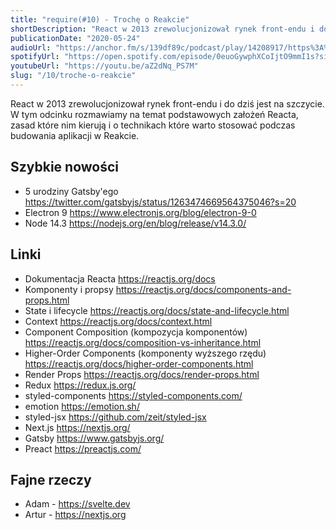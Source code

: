```yaml
---
title: "require(#10) - Trochę o Reakcie"
shortDescription: "React w 2013 zrewolucjonizował rynek front-endu i do dziś jest na szczycie. W tym odcinku rozmawiamy na temat podstawowych założeń Reacta, zasad które nim kierują i o technikach które warto stosować podczas budowania aplikacji w Reakcie."
publicationDate: "2020-05-24"
audioUrl: "https://anchor.fm/s/139df89c/podcast/play/14208917/https%3A%2F%2Fd3ctxlq1ktw2nl.cloudfront.net%2Fproduction%2F2020-4-25%2F76415015-44100-2-7e03f531d1e6a.mp3"
spotifyUrl: "https://open.spotify.com/episode/0euoGywphXCoIjtO9mmI1s?si=1RP6By5hTZuVHanht6KPSg/"
youtubeUrl: "https://youtu.be/aZ2dNq_PS7M"
slug: "/10/troche-o-reakcie"
---
```


React w 2013 zrewolucjonizował rynek front-endu i do dziś jest na szczycie. W tym odcinku rozmawiamy na temat podstawowych założeń Reacta, zasad które nim kierują i o technikach które warto stosować podczas budowania aplikacji w Reakcie.

## Szybkie nowości

- 5 urodziny Gatsby'ego https://twitter.com/gatsbyjs/status/1263474669564375046?s=20
- Electron 9 https://www.electronjs.org/blog/electron-9-0
- Node 14.3 https://nodejs.org/en/blog/release/v14.3.0/

## Linki

- Dokumentacja Reacta https://reactjs.org/docs
- Komponenty i propsy https://reactjs.org/docs/components-and-props.html
- State i lifecycle https://reactjs.org/docs/state-and-lifecycle.html
- Context https://reactjs.org/docs/context.html
- Component Composition (kompozycja komponentów) https://reactjs.org/docs/composition-vs-inheritance.html
- Higher-Order Components (komponenty wyższego rzędu) https://reactjs.org/docs/higher-order-components.html
- Render Props https://reactjs.org/docs/render-props.html
- Redux https://redux.js.org/
- styled-components https://styled-components.com/
- emotion https://emotion.sh/
- styled-jsx https://github.com/zeit/styled-jsx
- Next.js https://nextjs.org/
- Gatsby https://www.gatsbyjs.org/
- Preact https://preactjs.com/

## Fajne rzeczy

- Adam - https://svelte.dev
- Artur - https://nextjs.org
